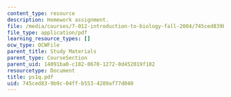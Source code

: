 ```yaml
---
content_type: resource
description: Homework assignment.
file: /media/courses/7-012-introduction-to-biology-fall-2004/745ced839b9c04ffb5534209af77d040_ps1q.pdf
file_type: application/pdf
learning_resource_types: []
ocw_type: OCWFile
parent_title: Study Materials
parent_type: CourseSection
parent_uid: 14091ba0-c182-8670-1272-8d452019f102
resourcetype: Document
title: ps1q.pdf
uid: 745ced83-9b9c-04ff-b553-4209af77d040
---
```

